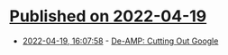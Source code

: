 # [Published on 2022-04-19](index.md)

* [2022-04-19, 16:07:58](https://news.ycombinator.com/item?id=31085051) - [De-AMP: Cutting Out Google](https://brave.com/privacy-updates/18-de-amp/)
